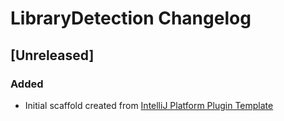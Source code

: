 <!-- Keep a Changelog guide -> https://keepachangelog.com -->

# LibraryDetection Changelog

## [Unreleased]
### Added
- Initial scaffold created from [IntelliJ Platform Plugin Template](https://github.com/JetBrains/intellij-platform-plugin-template)
